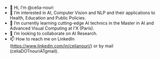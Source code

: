- 👋 Hi, I’m @celia-nouri
- 👀 I’m interested in AI, Computer Vision and NLP and their applications to Health, Education and Public Policies.
- 🌱 I’m currently learning cutting-edge AI technics in the Master in AI and Advanced Visual Computing at l'X (Paris).
- 💞️ I’m looking to collaborate on AI Research.
- 📫 How to reach me on LinkedIn (https://www.linkedin.com/in/celianouri/) or by mail (celiaDOTnouriATgmail).

<!---
celia-nouri/celia-nouri is a ✨ special ✨ repository because its `README.md` (this file) appears on your GitHub profile.
You can click the Preview link to take a look at your changes.
--->
